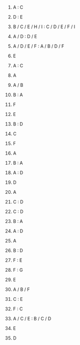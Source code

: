 1. A : C

2. D : E

3. B / C / E / H / I : C / D / E / F / I

4. A / D : D / E

5. A / D / E / F : A / B / D / F

6. E

7. A : C

8. A

9. A / B

10. B : A

11. F

12. E

13. B : D

14. C

15. F

16. A

17. B : A

18. A : D

19. D

20. A

21. C : D

22. C : D

23. B : A

24. A : D

25. A

26. B : D

27. F : E

28. F : G

29. E

30. A / B / F

31. C : E

32. F : C

33. A / C / E : B / C / D

34. E

35. D
